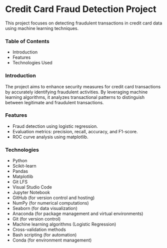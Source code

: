 # Credit Card Fraud Detection Project

This project focuses on detecting fraudulent transactions in credit card data using machine learning techniques.

### Table of Contents
- Introduction
- Features
- Technologies Used


### Introduction
The project aims to enhance security measures for credit card transactions by accurately identifying fraudulent activities. By leveraging machine learning algorithms, it analyzes transactional patterns to distinguish between legitimate and fraudulent transactions.

### Features
- Fraud detection using logistic regression.
- Evaluation metrics: precision, recall, accuracy, and F1-score.
- ROC curve analysis using matplotlib.

### Technologies
- Python
- Scikit-learn
- Pandas
- Matplotlib
- Git LFS
- Visual Studio Code
- Jupyter Notebook
- GitHub (for version control and hosting)
- NumPy (for numerical computations)
- Seaborn (for data visualization)
- Anaconda (for package management and virtual environments)
- Git (for version control)
- Machine learning algorithms (Logistic Regression)
- Cross-validation methods
- Bash scripting (for automation)
- Conda (for environment management)


